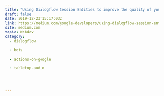 ```yaml
---
title: "Using Dialogflow Session Entities to improve the quality of your Action"
draft: false
date: 2019-12-23T15:17:03Z
link: https://medium.com/google-developers/using-dialogflow-session-entities-to-improve-the-quality-of-your-action-af43000f7fa?source=rss----2e5ce7f173a5---4&utm_medium=RSS&utm_source=hune
site: medium.com
topic: Webdev
category:
  - dialogflow
  
  - bots
  
  - actions-on-google
  
  - tabletop-audio
  
   
  

---
```


